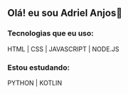 <h2>Olá! eu sou Adriel Anjos👋</h2>

<h3>Tecnologias que eu uso:</h3>
<p>HTML | CSS | JAVASCRIPT | NODE.JS</p>

<h3>Estou estudando:</h3>
<p>PYTHON | KOTLIN</p>


